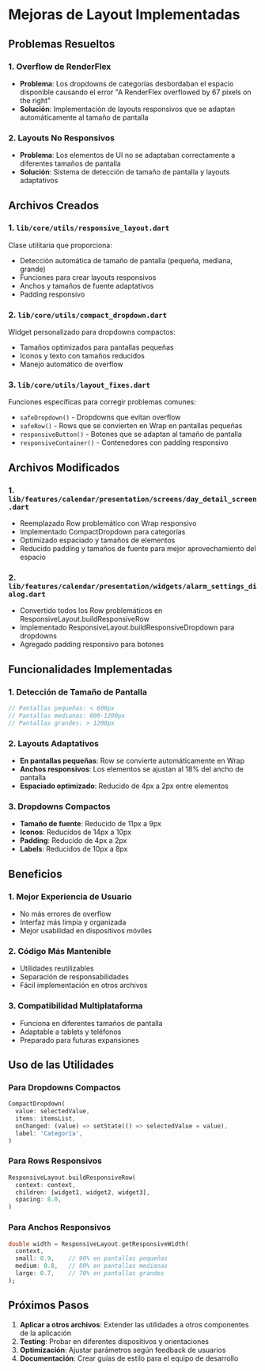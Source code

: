 # Mejoras de Layout Implementadas

## Problemas Resueltos

### 1. Overflow de RenderFlex
- **Problema**: Los dropdowns de categorías desbordaban el espacio disponible causando el error "A RenderFlex overflowed by 67 pixels on the right"
- **Solución**: Implementación de layouts responsivos que se adaptan automáticamente al tamaño de pantalla

### 2. Layouts No Responsivos
- **Problema**: Los elementos de UI no se adaptaban correctamente a diferentes tamaños de pantalla
- **Solución**: Sistema de detección de tamaño de pantalla y layouts adaptativos

## Archivos Creados

### 1. `lib/core/utils/responsive_layout.dart`
Clase utilitaria que proporciona:
- Detección automática de tamaño de pantalla (pequeña, mediana, grande)
- Funciones para crear layouts responsivos
- Anchos y tamaños de fuente adaptativos
- Padding responsivo

### 2. `lib/core/utils/compact_dropdown.dart`
Widget personalizado para dropdowns compactos:
- Tamaños optimizados para pantallas pequeñas
- Iconos y texto con tamaños reducidos
- Manejo automático de overflow

### 3. `lib/core/utils/layout_fixes.dart`
Funciones específicas para corregir problemas comunes:
- `safeDropdown()` - Dropdowns que evitan overflow
- `safeRow()` - Rows que se convierten en Wrap en pantallas pequeñas
- `responsiveButton()` - Botones que se adaptan al tamaño de pantalla
- `responsiveContainer()` - Contenedores con padding responsivo

## Archivos Modificados

### 1. `lib/features/calendar/presentation/screens/day_detail_screen.dart`
- Reemplazado Row problemático con Wrap responsivo
- Implementado CompactDropdown para categorías
- Optimizado espaciado y tamaños de elementos
- Reducido padding y tamaños de fuente para mejor aprovechamiento del espacio

### 2. `lib/features/calendar/presentation/widgets/alarm_settings_dialog.dart`
- Convertido todos los Row problemáticos en ResponsiveLayout.buildResponsiveRow
- Implementado ResponsiveLayout.buildResponsiveDropdown para dropdowns
- Agregado padding responsivo para botones

## Funcionalidades Implementadas

### 1. Detección de Tamaño de Pantalla
```dart
// Pantallas pequeñas: < 600px
// Pantallas medianas: 600-1200px  
// Pantallas grandes: > 1200px
```

### 2. Layouts Adaptativos
- **En pantallas pequeñas**: Row se convierte automáticamente en Wrap
- **Anchos responsivos**: Los elementos se ajustan al 18% del ancho de pantalla
- **Espaciado optimizado**: Reducido de 4px a 2px entre elementos

### 3. Dropdowns Compactos
- **Tamaño de fuente**: Reducido de 11px a 9px
- **Iconos**: Reducidos de 14px a 10px
- **Padding**: Reducido de 4px a 2px
- **Labels**: Reducidos de 10px a 8px

## Beneficios

### 1. Mejor Experiencia de Usuario
- No más errores de overflow
- Interfaz más limpia y organizada
- Mejor usabilidad en dispositivos móviles

### 2. Código Más Mantenible
- Utilidades reutilizables
- Separación de responsabilidades
- Fácil implementación en otros archivos

### 3. Compatibilidad Multiplataforma
- Funciona en diferentes tamaños de pantalla
- Adaptable a tablets y teléfonos
- Preparado para futuras expansiones

## Uso de las Utilidades

### Para Dropdowns Compactos
```dart
CompactDropdown(
  value: selectedValue,
  items: itemsList,
  onChanged: (value) => setState(() => selectedValue = value),
  label: 'Categoría',
)
```

### Para Rows Responsivos
```dart
ResponsiveLayout.buildResponsiveRow(
  context: context,
  children: [widget1, widget2, widget3],
  spacing: 8.0,
)
```

### Para Anchos Responsivos
```dart
double width = ResponsiveLayout.getResponsiveWidth(
  context,
  small: 0.9,    // 90% en pantallas pequeñas
  medium: 0.8,   // 80% en pantallas medianas
  large: 0.7,    // 70% en pantallas grandes
);
```

## Próximos Pasos

1. **Aplicar a otros archivos**: Extender las utilidades a otros componentes de la aplicación
2. **Testing**: Probar en diferentes dispositivos y orientaciones
3. **Optimización**: Ajustar parámetros según feedback de usuarios
4. **Documentación**: Crear guías de estilo para el equipo de desarrollo



